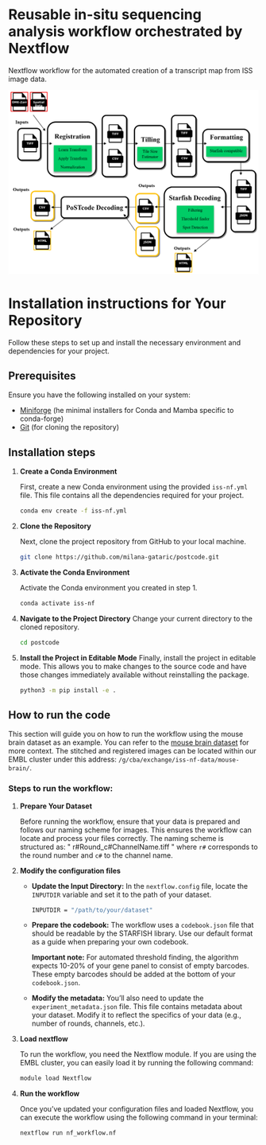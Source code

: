 # Reusable in-situ sequencing analysis workflow orchestrated by Nextflow

Nextflow workflow for the automated creation of a transcript map from ISS image data.

![Nextflow workflow diagram](image.png)

# Installation instructions for Your Repository

Follow these steps to set up and install the necessary environment and dependencies for your project.

## Prerequisites

Ensure you have the following installed on your system:
- [Miniforge](https://github.com/conda-forge/miniforge) (he minimal installers for Conda and Mamba specific to conda-forge)
- [Git](https://git-scm.com/) (for cloning the repository)

## Installation steps

1. **Create a Conda Environment**

   First, create a new Conda environment using the provided `iss-nf.yml` file. This file contains all the dependencies required for your project.

   ```bash
   conda env create -f iss-nf.yml

2. **Clone the Repository**

	Next, clone the project repository from GitHub to your local machine.
	
	```bash
	git clone https://github.com/milana-gataric/postcode.git

3. **Activate the Conda Environment**

	Activate the Conda environment you created in step 1.
	```bash
	conda activate iss-nf

4. **Navigate to the Project Directory**
	Change your current directory to the cloned repository.
	```bash
	cd postcode

5. **Install the Project in Editable Mode**
	Finally, install the project in editable mode. This allows you to make changes to the source code and have those changes immediately available without reinstalling the package.
	```bash
	python3 -m pip install -e .


## How to run the code

This section will guide you on how to run the workflow using the mouse brain dataset as an example. You can refer to the [mouse brain dataset](https://www.ebi.ac.uk/biostudies/bioimages/studies/S-BSST700) for more context. The stitched and registered images can be located within our EMBL cluster under this address: `/g/cba/exchange/iss-nf-data/mouse-brain/`.

### Steps to run the workflow:

1. **Prepare Your Dataset**

   Before running the workflow, ensure that your data is prepared and follows our naming scheme for images. This ensures the workflow can locate and process your files correctly. The naming scheme is structured as: " r#Round_c#ChannelName.tiff "  where `r#` corresponds to the round number and `c#` to the channel name.

2. **Modify the configuration files**

   - **Update the Input Directory:**
     In the `nextflow.config` file, locate the `INPUTDIR` variable and set it to the path of your dataset.
     ```bash
     INPUTDIR = "/path/to/your/dataset"
     ```
   
   - **Prepare the codebook:**
     The workflow uses a `codebook.json` file that should be readable by the STARFISH library. Use our default format as a guide when preparing your own codebook.
     
     **Important note:** For automated threshold finding, the algorithm expects 10-20% of your gene panel to consist of empty barcodes. These empty barcodes should be added at the bottom of your `codebook.json`.

   - **Modify the metadata:**
     You’ll also need to update the `experiment_metadata.json` file. This file contains metadata about your dataset. Modify it to reflect the specifics of your data (e.g., number of rounds, channels, etc.).

3. **Load nextflow**

   To run the workflow, you need the Nextflow module. If you are using the EMBL cluster, you can easily load it by running the following command:
   ```bash
   module load Nextflow

4. **Run the workflow**

	Once you’ve updated your configuration files and loaded Nextflow, you can execute the workflow using the following command in your terminal:
	```bash
	nextflow run nf_workflow.nf
